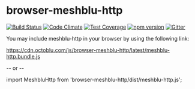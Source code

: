 # browser-meshblu-http
[![Build Status](https://travis-ci.org/octoblu/browser-meshblu-http.svg?branch=master)](https://travis-ci.org/octoblu/browser-meshblu-http)
[![Code Climate](https://codeclimate.com/github/octoblu/browser-meshblu-http/badges/gpa.svg)](https://codeclimate.com/github/octoblu/browser-meshblu-http)
[![Test Coverage](https://codeclimate.com/github/octoblu/browser-meshblu-http/badges/coverage.svg)](https://codeclimate.com/github/octoblu/browser-meshblu-http)
[![npm version](https://badge.fury.io/js/browser-meshblu-http.svg)](http://badge.fury.io/js/browser-meshblu-http)
[![Gitter](https://badges.gitter.im/octoblu/help.svg)](https://gitter.im/octoblu/help)

You may include meshblu-http in your browser by using the following link:

https://cdn.octoblu.com/js/browser-meshblu-http/latest/meshblu-http.bundle.js

-- or --

import MeshbluHttp from 'browser-meshblu-http/dist/meshblu-http.js';
